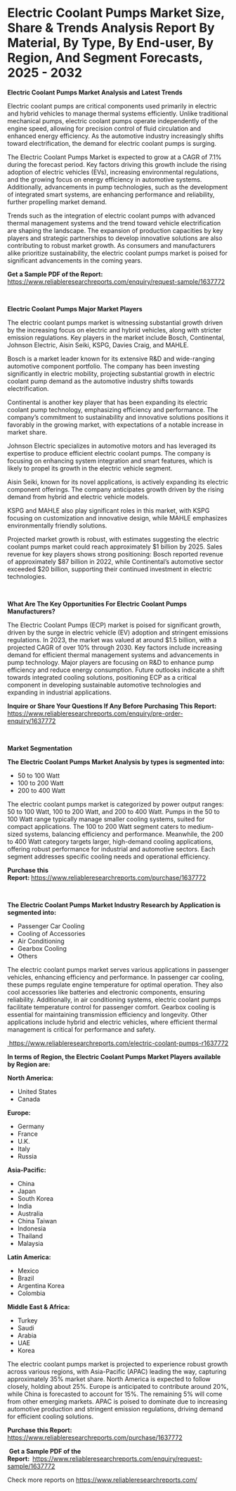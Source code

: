 <p><h1>Electric Coolant Pumps Market Size, Share & Trends Analysis Report By Material, By Type, By End-user, By Region, And Segment Forecasts, 2025 - 2032</h1></p><p><strong>Electric Coolant Pumps Market Analysis and Latest Trends</strong></p>
<p><p>Electric coolant pumps are critical components used primarily in electric and hybrid vehicles to manage thermal systems efficiently. Unlike traditional mechanical pumps, electric coolant pumps operate independently of the engine speed, allowing for precision control of fluid circulation and enhanced energy efficiency. As the automotive industry increasingly shifts toward electrification, the demand for electric coolant pumps is surging.</p><p>The Electric Coolant Pumps Market is expected to grow at a CAGR of 7.1% during the forecast period. Key factors driving this growth include the rising adoption of electric vehicles (EVs), increasing environmental regulations, and the growing focus on energy efficiency in automotive systems. Additionally, advancements in pump technologies, such as the development of integrated smart systems, are enhancing performance and reliability, further propelling market demand.</p><p>Trends such as the integration of electric coolant pumps with advanced thermal management systems and the trend toward vehicle electrification are shaping the landscape. The expansion of production capacities by key players and strategic partnerships to develop innovative solutions are also contributing to robust market growth. As consumers and manufacturers alike prioritize sustainability, the electric coolant pumps market is poised for significant advancements in the coming years.</p></p>
<p><strong>Get a Sample PDF of the Report:&nbsp;</strong> <a href="https://www.reliableresearchreports.com/enquiry/request-sample/1637772?utm_campaign=2233&utm_medium=2&utm_source=Github&utm_content=ia&utm_term=07032025&utm_id=electric-coolant-pumps">https://www.reliableresearchreports.com/enquiry/request-sample/1637772</a></p>
<p>&nbsp;</p>
<p><strong>Electric Coolant Pumps Major Market Players</strong></p>
<p><p>The electric coolant pumps market is witnessing substantial growth driven by the increasing focus on electric and hybrid vehicles, along with stricter emission regulations. Key players in the market include Bosch, Continental, Johnson Electric, Aisin Seiki, KSPG, Davies Craig, and MAHLE. </p><p>Bosch is a market leader known for its extensive R&D and wide-ranging automotive component portfolio. The company has been investing significantly in electric mobility, projecting substantial growth in electric coolant pump demand as the automotive industry shifts towards electrification. </p><p>Continental is another key player that has been expanding its electric coolant pump technology, emphasizing efficiency and performance. The company’s commitment to sustainability and innovative solutions positions it favorably in the growing market, with expectations of a notable increase in market share.</p><p>Johnson Electric specializes in automotive motors and has leveraged its expertise to produce efficient electric coolant pumps. The company is focusing on enhancing system integration and smart features, which is likely to propel its growth in the electric vehicle segment.</p><p>Aisin Seiki, known for its novel applications, is actively expanding its electric component offerings. The company anticipates growth driven by the rising demand from hybrid and electric vehicle models.</p><p>KSPG and MAHLE also play significant roles in this market, with KSPG focusing on customization and innovative design, while MAHLE emphasizes environmentally friendly solutions.</p><p>Projected market growth is robust, with estimates suggesting the electric coolant pumps market could reach approximately $1 billion by 2025. Sales revenue for key players shows strong positioning: Bosch reported revenue of approximately $87 billion in 2022, while Continental’s automotive sector exceeded $20 billion, supporting their continued investment in electric technologies.</p></p>
<p>&nbsp;</p>
<p><strong>What Are The Key Opportunities For Electric Coolant Pumps Manufacturers?</strong></p>
<p><p>The Electric Coolant Pumps (ECP) market is poised for significant growth, driven by the surge in electric vehicle (EV) adoption and stringent emissions regulations. In 2023, the market was valued at around $1.5 billion, with a projected CAGR of over 10% through 2030. Key factors include increasing demand for efficient thermal management systems and advancements in pump technology. Major players are focusing on R&D to enhance pump efficiency and reduce energy consumption. Future outlooks indicate a shift towards integrated cooling solutions, positioning ECP as a critical component in developing sustainable automotive technologies and expanding in industrial applications.</p></p>
<p><strong>Inquire or Share Your Questions If Any Before Purchasing This Report:</strong> <a href="https://www.reliableresearchreports.com/enquiry/pre-order-enquiry/1637772?utm_campaign=2233&utm_medium=2&utm_source=Github&utm_content=ia&utm_term=07032025&utm_id=electric-coolant-pumps">https://www.reliableresearchreports.com/enquiry/pre-order-enquiry/1637772</a></p>
<p>&nbsp;</p>
<p><strong>Market Segmentation</strong></p>
<p><strong>The Electric Coolant Pumps Market Analysis by types is segmented into:</strong></p>
<p><ul><li>50 to 100 Watt</li><li>100 to 200 Watt</li><li>200 to 400 Watt</li></ul></p>
<p><p>The electric coolant pumps market is categorized by power output ranges: 50 to 100 Watt, 100 to 200 Watt, and 200 to 400 Watt. Pumps in the 50 to 100 Watt range typically manage smaller cooling systems, suited for compact applications. The 100 to 200 Watt segment caters to medium-sized systems, balancing efficiency and performance. Meanwhile, the 200 to 400 Watt category targets larger, high-demand cooling applications, offering robust performance for industrial and automotive sectors. Each segment addresses specific cooling needs and operational efficiency.</p></p>
<p><strong>Purchase this Report:&nbsp;</strong><a href="https://www.reliableresearchreports.com/purchase/1637772?utm_campaign=2233&utm_medium=2&utm_source=Github&utm_content=ia&utm_term=07032025&utm_id=electric-coolant-pumps">https://www.reliableresearchreports.com/purchase/1637772</a></p>
<p>&nbsp;</p>
<p><strong>The Electric Coolant Pumps Market Industry Research by Application is segmented into:</strong></p>
<p><ul><li>Passenger Car Cooling</li><li>Cooling of Accessories</li><li>Air Conditioning</li><li>Gearbox Cooling</li><li>Others</li></ul></p>
<p><p>The electric coolant pumps market serves various applications in passenger vehicles, enhancing efficiency and performance. In passenger car cooling, these pumps regulate engine temperature for optimal operation. They also cool accessories like batteries and electronic components, ensuring reliability. Additionally, in air conditioning systems, electric coolant pumps facilitate temperature control for passenger comfort. Gearbox cooling is essential for maintaining transmission efficiency and longevity. Other applications include hybrid and electric vehicles, where efficient thermal management is critical for performance and safety.</p></p>
<p><a href="https://www.reliableresearchreports.com/electric-coolant-pumps-r1637772?utm_campaign=2233&utm_medium=2&utm_source=Github&utm_content=ia&utm_term=07032025&utm_id=electric-coolant-pumps">&nbsp;https://www.reliableresearchreports.com/electric-coolant-pumps-r1637772</a></p>
<p><strong>In terms of Region, the Electric Coolant Pumps Market Players available by Region are:</strong></p>
<p>
    <p> <strong> North America: </strong>
        <ul>
            <li>United States</li>
            <li>Canada</li>
        </ul>
        </p> 
    <p> <strong> Europe: </strong>
        <ul>
            <li>Germany</li>
            <li>France</li>
            <li>U.K.</li>
            <li>Italy</li>
            <li>Russia</li>
        </ul>
        </p> 
    <p> <strong> Asia-Pacific: </strong>
        <ul>
            <li>China</li>
            <li>Japan</li>
            <li>South Korea</li>
            <li>India</li>
            <li>Australia</li>
            <li>China Taiwan</li>
            <li>Indonesia</li>
            <li>Thailand</li>
            <li>Malaysia</li>
        </ul>
        </p> 
    <p> <strong> Latin America: </strong>
        <ul>
            <li>Mexico</li>
            <li>Brazil</li>
            <li>Argentina Korea</li>
            <li>Colombia</li>
        </ul>
        </p> 
    <p> <strong> Middle East & Africa: </strong>
        <ul>
            <li>Turkey</li>
            <li>Saudi</li>
            <li>Arabia</li>
            <li>UAE</li>
            <li>Korea</li>
        </ul>
    </p>
    </p>
<p><p>The electric coolant pumps market is projected to experience robust growth across various regions, with Asia-Pacific (APAC) leading the way, capturing approximately 35% market share. North America is expected to follow closely, holding about 25%. Europe is anticipated to contribute around 20%, while China is forecasted to account for 15%. The remaining 5% will come from other emerging markets. APAC is poised to dominate due to increasing automotive production and stringent emission regulations, driving demand for efficient cooling solutions.</p></p>
<p><strong>Purchase this Report: </strong><a href="https://www.reliableresearchreports.com/purchase/1637772?utm_campaign=2233&utm_medium=2&utm_source=Github&utm_content=ia&utm_term=07032025&utm_id=electric-coolant-pumps">https://www.reliableresearchreports.com/purchase/1637772</a></p>
<p>&nbsp;<strong>Get a Sample PDF of the Report:&nbsp;&nbsp;</strong><a href="https://www.reliableresearchreports.com/enquiry/request-sample/1637772?utm_campaign=2233&utm_medium=2&utm_source=Github&utm_content=ia&utm_term=07032025&utm_id=electric-coolant-pumps">https://www.reliableresearchreports.com/enquiry/request-sample/1637772</a></p>
<p><strong></strong></p>
<p>Check more reports on <a href="https://www.reliableresearchreports.com/?utm_campaign=2233&utm_medium=2&utm_source=Github&utm_content=ia&utm_term=07032025&utm_id=electric-coolant-pumps">https://www.reliableresearchreports.com/</a></p>